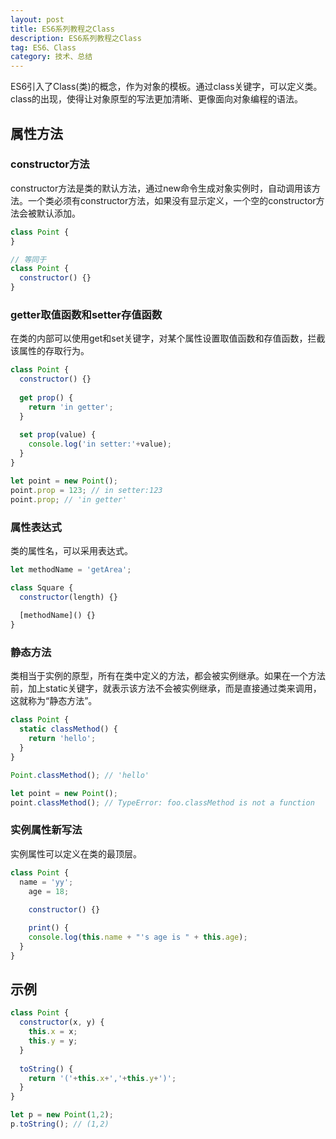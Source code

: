 ```yaml
---
layout: post
title: ES6系列教程之Class
description: ES6系列教程之Class
tag: ES6、Class
category: 技术、总结
---
```

ES6引入了Class(类)的概念，作为对象的模板。通过class关键字，可以定义类。class的出现，使得让对象原型的写法更加清晰、更像面向对象编程的语法。

## 属性方法

### constructor方法

constructor方法是类的默认方法，通过new命令生成对象实例时，自动调用该方法。一个类必须有constructor方法，如果没有显示定义，一个空的constructor方法会被默认添加。

```javascript
class Point {
}

// 等同于
class Point {
  constructor() {}
}
```

### getter取值函数和setter存值函数

在类的内部可以使用get和set关键字，对某个属性设置取值函数和存值函数，拦截该属性的存取行为。

```javascript
class Point {
  constructor() {}
  
  get prop() {
    return 'in getter';
  }
  
  set prop(value) {
    console.log('in setter:'+value);
  }
}

let point = new Point();
point.prop = 123; // in setter:123
point.prop; // 'in getter'
```

### 属性表达式

类的属性名，可以采用表达式。

```javascript
let methodName = 'getArea';

class Square {
  constructor(length) {}
  
  [methodName]() {}
}
```

### 静态方法

类相当于实例的原型，所有在类中定义的方法，都会被实例继承。如果在一个方法前，加上static关键字，就表示该方法不会被实例继承，而是直接通过类来调用，这就称为“静态方法”。

```javascript
class Point {
  static classMethod() {
    return 'hello';
  }
}

Point.classMethod(); // 'hello'

let point = new Point();
point.classMethod(); // TypeError: foo.classMethod is not a function
```

### 实例属性新写法

实例属性可以定义在类的最顶层。

```javascript
class Point {
  name = 'yy';
	age = 18;
  
	constructor() {}

	print() {
    console.log(this.name + "'s age is " + this.age);
  }
}
```

## 示例

```javascript
class Point {
  constructor(x, y) {
    this.x = x;
    this.y = y;
  }
  
  toString() {
    return '('+this.x+','+this.y+')';
  }
}

let p = new Point(1,2);
p.toString(); // (1,2)
```

